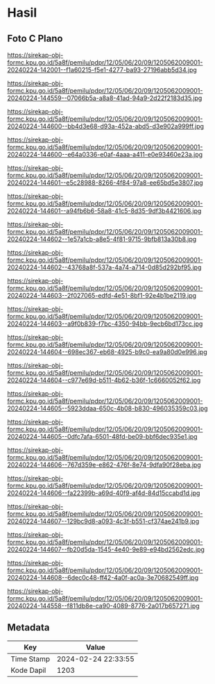 # Hasil

## Foto C Plano

https://sirekap-obj-formc.kpu.go.id/5a8f/pemilu/pdpr/12/05/06/20/09/1205062009001-20240224-142001--f1a60215-f5e1-4277-ba93-27196abb5d34.jpg

https://sirekap-obj-formc.kpu.go.id/5a8f/pemilu/pdpr/12/05/06/20/09/1205062009001-20240224-144559--07066b5a-a8a8-41ad-94a9-2d22f2183d35.jpg

https://sirekap-obj-formc.kpu.go.id/5a8f/pemilu/pdpr/12/05/06/20/09/1205062009001-20240224-144600--bb4d3e68-d93a-452a-abd5-d3e902a999ff.jpg

https://sirekap-obj-formc.kpu.go.id/5a8f/pemilu/pdpr/12/05/06/20/09/1205062009001-20240224-144600--e64a0336-e0af-4aaa-a411-e0e93460e23a.jpg

https://sirekap-obj-formc.kpu.go.id/5a8f/pemilu/pdpr/12/05/06/20/09/1205062009001-20240224-144601--e5c28988-8266-4f84-97a8-ee65bd5e3807.jpg

https://sirekap-obj-formc.kpu.go.id/5a8f/pemilu/pdpr/12/05/06/20/09/1205062009001-20240224-144601--a94fb6b6-58a8-41c5-8d35-9df3b4421606.jpg

https://sirekap-obj-formc.kpu.go.id/5a8f/pemilu/pdpr/12/05/06/20/09/1205062009001-20240224-144602--1e57a1cb-a8e5-4f81-9715-9bfb813a30b8.jpg

https://sirekap-obj-formc.kpu.go.id/5a8f/pemilu/pdpr/12/05/06/20/09/1205062009001-20240224-144602--43768a8f-537a-4a74-a714-0d85d292bf95.jpg

https://sirekap-obj-formc.kpu.go.id/5a8f/pemilu/pdpr/12/05/06/20/09/1205062009001-20240224-144603--2f027065-edfd-4e51-8bf1-92e4b1be2119.jpg

https://sirekap-obj-formc.kpu.go.id/5a8f/pemilu/pdpr/12/05/06/20/09/1205062009001-20240224-144603--a9f0b839-f7bc-4350-94bb-9ecb6bd173cc.jpg

https://sirekap-obj-formc.kpu.go.id/5a8f/pemilu/pdpr/12/05/06/20/09/1205062009001-20240224-144604--698ec367-eb68-4925-b9c0-ea9a80d0e996.jpg

https://sirekap-obj-formc.kpu.go.id/5a8f/pemilu/pdpr/12/05/06/20/09/1205062009001-20240224-144604--c977e69d-b511-4b62-b36f-1c6660052f62.jpg

https://sirekap-obj-formc.kpu.go.id/5a8f/pemilu/pdpr/12/05/06/20/09/1205062009001-20240224-144605--5923ddaa-650c-4b08-b830-496035359c03.jpg

https://sirekap-obj-formc.kpu.go.id/5a8f/pemilu/pdpr/12/05/06/20/09/1205062009001-20240224-144605--0dfc7afa-6501-48fd-be09-bbf6dec935e1.jpg

https://sirekap-obj-formc.kpu.go.id/5a8f/pemilu/pdpr/12/05/06/20/09/1205062009001-20240224-144606--767d359e-e862-476f-8e74-9dfa90f28eba.jpg

https://sirekap-obj-formc.kpu.go.id/5a8f/pemilu/pdpr/12/05/06/20/09/1205062009001-20240224-144606--fa22399b-a69d-40f9-af4d-84d15ccabd1d.jpg

https://sirekap-obj-formc.kpu.go.id/5a8f/pemilu/pdpr/12/05/06/20/09/1205062009001-20240224-144607--129bc9d8-a093-4c3f-b551-cf374ae241b9.jpg

https://sirekap-obj-formc.kpu.go.id/5a8f/pemilu/pdpr/12/05/06/20/09/1205062009001-20240224-144607--fb20d5da-1545-4e40-9e89-e94bd2562edc.jpg

https://sirekap-obj-formc.kpu.go.id/5a8f/pemilu/pdpr/12/05/06/20/09/1205062009001-20240224-144608--6dec0c48-ff42-4a0f-ac0a-3e70682549ff.jpg

https://sirekap-obj-formc.kpu.go.id/5a8f/pemilu/pdpr/12/05/06/20/09/1205062009001-20240224-144558--f811db8e-ca90-4089-8776-2a017b657271.jpg


## Metadata

| Key        | Value               |
| ---------- | ------------------- |
| Time Stamp | 2024-02-24 22:33:55 |
| Kode Dapil | 1203                |



